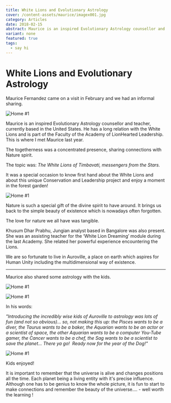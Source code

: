 ```yaml
---
title: White Lions and Evolutionary Astrology
cover: /content-assets/maurice/imagex001.jpg
category: Articles
date: 2018-02-15
abstract: Maurice is an inspired Evolutionary Astrology counsellor and teacher, currently based in the United States. He has a long relation with the White Lions and is part of the Faculty of the Academy of LionHearted Leadership. Maurice was with us in Auroville recently and it was a special occasion to know first hand about the White Lions and about this unique Conservation and Leadership project and enjoy a moment in the forest garden!
variant: none
featured: true
tags:
  - say hi
---
```


# White Lions and Evolutionary Astrology

Maurice Fernandez came on a visit in February and we had an informal sharing.

![Home #1](/content-assets/maurice/imagex001_1400X900.jpg)

Maurice is an inspired Evolutionary Astrology counsellor and teacher, currently based in the United States. He has a long relation with the White Lions and is part of the Faculty of the Academy of LionHearted Leadership. This is where I met Maurice last year.

The togetherness was a concentrated presence, sharing connections with Nature spirit.

The topic was: _The White Lions of Timbavati, messengers from the Stars._

It was a special occasion to know first hand about the White Lions and about this unique Conservation and Leadership project and enjoy a moment in the forest garden!

![Home #1](/content-assets/maurice/img1_600X421.jpg)

Nature is such a special gift of the divine spirit to have around. It brings us back to the simple beauty of existence which is nowadays often forgotten.

The love for nature we all have was tangible.

Khusum Dhar Prabhu, Jungian analyst based in Bangalore was also present. She was an assisting teacher for the ‘White Lion Dreaming’ module during the last Academy. She related her powerful experience encountering the Lions.

We are so fortunate to live in Auroville, a place on earth which aspires for Human Unity including the multidimensional way of existence.

---

Maurice also shared some astrology with the kids.

![Home #1](/content-assets/maurice/img2_600X414.jpg)

![Home #1](/content-assets/maurice/img4_600X363.jpg)

In his words:

_"Introducing the incredibly wise kids of Auroville to astrology was lots of fun (and not so obvious)... so, not making this up: the Pisces wants to be a diver, the Taurus wants to be a baker, the Aquarian wants to be an actor or a scientist of space, the other Aquarian wants to be a computer You-Tube gamer, the Cancer wants to be a chef, the Sag wants to be a scientist to save the planet... There ya go!  Ready now for the year of the Dog!"_

![Home #1](/content-assets/maurice/img3_600X373.jpg)

Kids enjoyed!

It is important to remember that the universe is alive and changes positions all the time. Each planet being a living entity with it's precise influence. Although one has to be genius to know the whole picture, it is fun to start to make connections and remember the beauty of the universe.... - well worth the learning !
